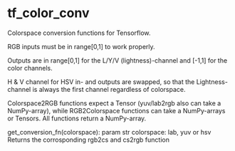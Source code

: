 # tf_color_conv
Colorspace conversion functions for Tensorflow.

RGB inputs must be in range[0,1] to work properly.

Outputs are in range[0,1] for the L/Y/V (lightness)-channel and [-1,1] for the color channels.

H & V channel for HSV in- and outputs are swapped, so that the Lightness-channel is always the first channel regardless of colorspace.


Colorspace2RGB functions expect a Tensor (yuv/lab2rgb also can take a NumPy-array), while RGB2Colorspace functions can take a NumPy-arrays or Tensors. All functions return a NumPy-array.


get_conversion_fn(colorspace):
param str colorspace: lab, yuv or hsv
Returns the corrosponding rgb2cs and cs2rgb function
